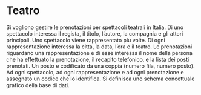 # Teatro

Si vogliono gestire le prenotazioni per spettacoli teatrali in Italia. Di uno spettacolo
interessa il regista, il titolo, l’autore, la compagnia e gli attori principali. 
Uno spettacolo viene rappresentato piu volte. 
Di ogni rappresentazione interessa la citta, la data, l’ora e il teatro. 
Le prenotazioni riguardano una rappresentazione e di esse interessa il nome
della persona che ha effettuato la prenotazione, il recapito telefonico, e la lista dei posti prenotati. 
Un posto e codificato da una coppia (numero fila, numero posto). 
Ad ogni spettacolo, ad ogni rappresentazione e ad ogni prenotazione e assegnato un codice che lo identifica. 
Si definisca uno schema concettuale grafico della base di dati.